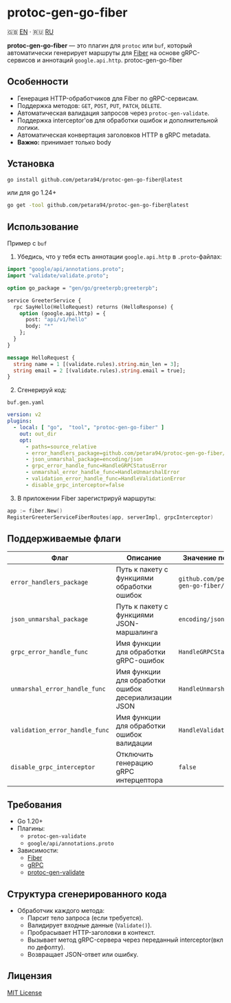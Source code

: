# protoc-gen-go-fiber

🇬🇧 [EN](README.md) · 🇷🇺 [RU](README_ru.md)

**protoc-gen-go-fiber** — это плагин для `protoc` или `buf`, который автоматически генерирует маршруты
для [Fiber](https://github.com/gofiber/fiber) на основе gRPC-сервисов и аннотаций `google.api.http`.
protoc-gen-go-fiber

## Особенности

- Генерация HTTP-обработчиков для Fiber по gRPC-сервисам.
- Поддержка методов: `GET`, `POST`, `PUT`, `PATCH`, `DELETE`.
- Автоматическая валидация запросов через `protoc-gen-validate`.
- Поддержка interceptor'ов для обработки ошибок и дополнительной логики.
- Автоматическая конвертация заголовков HTTP в gRPC metadata.
- **Важно:** принимает только body

## Установка

```bash
go install github.com/petara94/protoc-gen-go-fiber@latest
```

или для go 1.24+

```bash
go get -tool github.com/petara94/protoc-gen-go-fiber@latest
```

## Использование

Пример с `buf`

1. Убедись, что у тебя есть аннотации `google.api.http` в `.proto`-файлах:

```protobuf
import "google/api/annotations.proto";
import "validate/validate.proto";

option go_package = "gen/go/greeterpb;greeterpb";

service GreeterService {
  rpc SayHello(HelloRequest) returns (HelloResponse) {
    option (google.api.http) = {
      post: "api/v1/hello"
      body: "*"
    };
  }
}

message HelloRequest {
  string name = 1 [(validate.rules).string.min_len = 3];
  string email = 2 [(validate.rules).string.email = true];
}
```

2. Сгенерируй код:

`buf.gen.yaml`

```yaml
version: v2
plugins:
  - local: [ "go",  "tool", "protoc-gen-go-fiber" ]
    out: out_dir
    opt:
      - paths=source_relative
      - error_handlers_package=github.com/petara94/protoc-gen-go-fiber/utils
      - json_unmarshal_package=encoding/json
      - grpc_error_handle_func=HandleGRPCStatusError
      - unmarshal_error_handle_func=HandleUnmarshalError
      - validation_error_handle_func=HandleValidationError
      - disable_grpc_interceptor=false
```

3. В приложении Fiber зарегистрируй маршруты:

```go
app := fiber.New()
RegisterGreeterServiceFiberRoutes(app, serverImpl, grpcInterceptor)
```

## Поддерживаемые флаги

| Флаг                           | Описание                                             | Значение по умолчанию                           |
|--------------------------------|------------------------------------------------------|-------------------------------------------------|
| `error_handlers_package`       | Путь к пакету с функциями обработки ошибок           | `github.com/petara94/protoc-gen-go-fiber/utils` |
| `json_unmarshal_package`       | Путь к пакету с функциями JSON-маршалинга            | `encoding/json`                                 |
| `grpc_error_handle_func`       | Имя функции для обработки gRPC-ошибок                | `HandleGRPCStatusError`                         |
| `unmarshal_error_handle_func`  | Имя функции для обработки ошибок десериализации JSON | `HandleUnmarshalError`                          |
| `validation_error_handle_func` | Имя функции для обработки ошибок валидации           | `HandleValidationError`                         |
| `disable_grpc_interceptor`     | Отключить генерацию gRPC интерцептора                | `false`                                         |

## Требования

- Go 1.20+
- Плагины:
    - `protoc-gen-validate`
    - `google/api/annotations.proto`
- Зависимости:
    - [Fiber](https://github.com/gofiber/fiber)
    - [gRPC](https://github.com/grpc/grpc-go)
    - [protoc-gen-validate](https://github.com/envoyproxy/protoc-gen-validate)

## Структура сгенерированного кода

- Обработчик каждого метода:
    - Парсит тело запроса (если требуется).
    - Валидирует входные данные (`Validate()`).
    - Пробрасывает HTTP-заголовки в контекст.
    - Вызывает метод gRPC-сервера через переданный interceptor(вкл по дефолту).
    - Возвращает JSON-ответ или ошибку.

## Лицензия

[MIT License](LICENSE)
